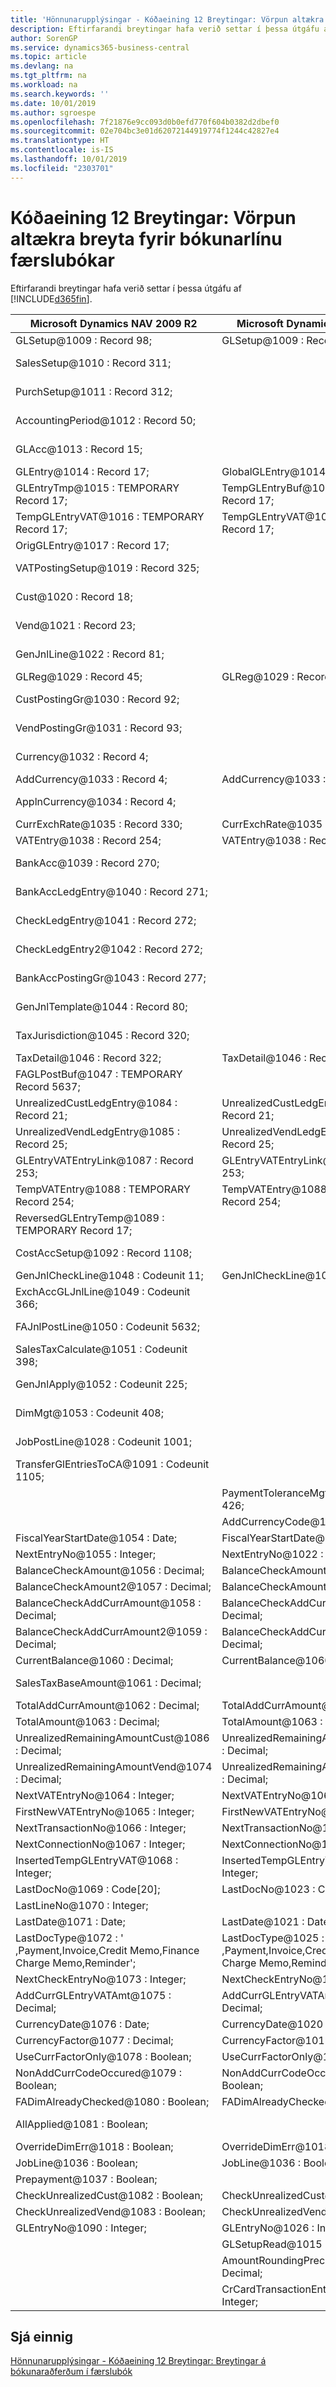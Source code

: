 ```yaml
---
title: 'Hönnunarupplýsingar - Kóðaeining 12 Breytingar: Vörpun altækra breyta fyrir bókunarlínu færslubókar | Microsoft Docs'
description: Eftirfarandi breytingar hafa verið settar í þessa útgáfu af Business Central.
author: SorenGP
ms.service: dynamics365-business-central
ms.topic: article
ms.devlang: na
ms.tgt_pltfrm: na
ms.workload: na
ms.search.keywords: ''
ms.date: 10/01/2019
ms.author: sgroespe
ms.openlocfilehash: 7f21876e9cc093d0b0efd770f604b0382d2dbef0
ms.sourcegitcommit: 02e704bc3e01d62072144919774f1244c42827e4
ms.translationtype: HT
ms.contentlocale: is-IS
ms.lasthandoff: 10/01/2019
ms.locfileid: "2303701"
---
```

# <a name="codeunit-12-changes-mapping-global-variables-for-general-journal-post-line"></a>Kóðaeining 12 Breytingar: Vörpun altækra breyta fyrir bókunarlínu færslubókar
Eftirfarandi breytingar hafa verið settar í þessa útgáfu af [!INCLUDE[d365fin](includes/d365fin_md.md)].  

|**Microsoft Dynamics NAV 2009 R2**|**Microsoft Dynamics NAV 2013 R2**|**Athugasemd**|  
|----------------------------------------|----------------------------------------|-----------------|  
|GLSetup@1009 : Record 98;|GLSetup@1009 : Record 98;|Óbreytt|  
|SalesSetup@1010 : Record 311;||Breytt í staðbundið|  
|PurchSetup@1011 : Record 312;||Breytt í staðbundið|  
|AccountingPeriod@1012 : Record 50;||Breytt í staðbundið|  
|GLAcc@1013 : Record 15;||Breytt í staðbundið|  
|GLEntry@1014 : Record 17;|GlobalGLEntry@1014 : Record 17;|Endurnefnt|  
|GLEntryTmp@1015 : TEMPORARY Record 17;|TempGLEntryBuf@1010 : TEMPORARY Record 17;|Endurnefnt|  
|TempGLEntryVAT@1016 : TEMPORARY Record 17;|TempGLEntryVAT@1016 : TEMPORARY Record 17;|Óbreytt|  
|OrigGLEntry@1017 : Record 17;||Eytt|  
|VATPostingSetup@1019 : Record 325;||Breytt í staðbundið|  
|Cust@1020 : Record 18;||Breytt í staðbundið|  
|Vend@1021 : Record 23;||Breytt í staðbundið|  
|GenJnlLine@1022 : Record 81;||Breytt í staðbundið|  
|GLReg@1029 : Record 45;|GLReg@1029 : Record 45;|Óbreytt|  
|CustPostingGr@1030 : Record 92;||Breytt í staðbundið|  
|VendPostingGr@1031 : Record 93;||Breytt í staðbundið|  
|Currency@1032 : Record 4;||Breytt í staðbundið|  
|AddCurrency@1033 : Record 4;|AddCurrency@1033 : Record 4;|Óbreytt|  
|ApplnCurrency@1034 : Record 4;||Breytt í staðbundið|  
|CurrExchRate@1035 : Record 330;|CurrExchRate@1035 : Record 330;|Óbreytt|  
|VATEntry@1038 : Record 254;|VATEntry@1038 : Record 254;|Óbreytt|  
|BankAcc@1039 : Record 270;||Breytt í staðbundið|  
|BankAccLedgEntry@1040 : Record 271;||Breytt í staðbundið|  
|CheckLedgEntry@1041 : Record 272;||Breytt í staðbundið|  
|CheckLedgEntry2@1042 : Record 272;||Breytt í staðbundið|  
|BankAccPostingGr@1043 : Record 277;||Breytt í staðbundið|  
|GenJnlTemplate@1044 : Record 80;||Breytt í staðbundið|  
|TaxJurisdiction@1045 : Record 320;||Breytt í staðbundið|  
|TaxDetail@1046 : Record 322;|TaxDetail@1046 : Record 322;|Óbreytt|  
|FAGLPostBuf@1047 : TEMPORARY Record 5637;||Breytt í staðbundið|  
|UnrealizedCustLedgEntry@1084 : Record 21;|UnrealizedCustLedgEntry@1084 : Record 21;|Óbreytt|  
|UnrealizedVendLedgEntry@1085 : Record 25;|UnrealizedVendLedgEntry@1085 : Record 25;|Óbreytt|  
|GLEntryVATEntryLink@1087 : Record 253;|GLEntryVATEntryLink@1087 : Record 253;|Óbreytt|  
|TempVATEntry@1088 : TEMPORARY Record 254;|TempVATEntry@1088 : TEMPORARY Record 254;|Óbreytt|  
|ReversedGLEntryTemp@1089 : TEMPORARY Record 17;||Fært í Codeunit17|  
|CostAccSetup@1092 : Record 1108;||Breytt í staðbundið|  
|GenJnlCheckLine@1048 : Codeunit 11;|GenJnlCheckLine@1001 : Codeunit 11;|Óbreytt|  
|ExchAccGLJnlLine@1049 : Codeunit 366;||Breytt í staðbundið|  
|FAJnlPostLine@1050 : Codeunit 5632;||Breytt í staðbundið|  
|SalesTaxCalculate@1051 : Codeunit 398;||Breytt í staðbundið|  
|GenJnlApply@1052 : Codeunit 225;||Breytt í staðbundið|  
|DimMgt@1053 : Codeunit 408;||Breytt í staðbundið|  
|JobPostLine@1028 : Codeunit 1001;||Breytt í staðbundið|  
|TransferGlEntriesToCA@1091 : Codeunit 1105;||Breytt í staðbundið|  
||PaymentToleranceMgt@1002 : Codeunit 426;|Bætt við|  
||AddCurrencyCode@1117 : Code[10];|Bætt við|  
|FiscalYearStartDate@1054 : Date;|FiscalYearStartDate@1011 : Date;|Óbreytt|  
|NextEntryNo@1055 : Integer;|NextEntryNo@1022 : Integer;|Óbreytt|  
|BalanceCheckAmount@1056 : Decimal;|BalanceCheckAmount@1056 : Decimal;|Óbreytt|  
|BalanceCheckAmount2@1057 : Decimal;|BalanceCheckAmount2@1057 : Decimal;|Óbreytt|  
|BalanceCheckAddCurrAmount@1058 : Decimal;|BalanceCheckAddCurrAmount@1058 : Decimal;|Óbreytt|  
|BalanceCheckAddCurrAmount2@1059 : Decimal;|BalanceCheckAddCurrAmount2@1059 : Decimal;|Óbreytt|  
|CurrentBalance@1060 : Decimal;|CurrentBalance@1060 : Decimal;|Óbreytt|  
|SalesTaxBaseAmount@1061 : Decimal;||Breytt í staðbundið|  
|TotalAddCurrAmount@1062 : Decimal;|TotalAddCurrAmount@1062 : Decimal;|Óbreytt|  
|TotalAmount@1063 : Decimal;|TotalAmount@1063 : Decimal;|Óbreytt|  
|UnrealizedRemainingAmountCust@1086 : Decimal;|UnrealizedRemainingAmountCust@1086 : Decimal;|Óbreytt|  
|UnrealizedRemainingAmountVend@1074 : Decimal;|UnrealizedRemainingAmountVend@1074 : Decimal;|Óbreytt|  
|NextVATEntryNo@1064 : Integer;|NextVATEntryNo@1064 : Integer;|Óbreytt|  
|FirstNewVATEntryNo@1065 : Integer;|FirstNewVATEntryNo@1065 : Integer;|Óbreytt|  
|NextTransactionNo@1066 : Integer;|NextTransactionNo@1066 : Integer;|Óbreytt|  
|NextConnectionNo@1067 : Integer;|NextConnectionNo@1067 : Integer;|Óbreytt|  
|InsertedTempGLEntryVAT@1068 : Integer;|InsertedTempGLEntryVAT@1027 : Integer;|Óbreytt|  
|LastDocNo@1069 : Code[20];|LastDocNo@1023 : Code[20];|Óbreytt|  
|LastLineNo@1070 : Integer;||Eytt|  
|LastDate@1071 : Date;|LastDate@1021 : Date;|Óbreytt|  
|LastDocType@1072 : ' ,Payment,Invoice,Credit Memo,Finance Charge Memo,Reminder';|LastDocType@1025 : ' ,Payment,Invoice,Credit Memo,Finance Charge Memo,Reminder';|Óbreytt|  
|NextCheckEntryNo@1073 : Integer;|NextCheckEntryNo@1028 : Integer;|Óbreytt|  
|AddCurrGLEntryVATAmt@1075 : Decimal;|AddCurrGLEntryVATAmt@1017 : Decimal;|Óbreytt|  
|CurrencyDate@1076 : Date;|CurrencyDate@1020 : Date;|Óbreytt|  
|CurrencyFactor@1077 : Decimal;|CurrencyFactor@1019 : Decimal;|Óbreytt|  
|UseCurrFactorOnly@1078 : Boolean;|UseCurrFactorOnly@1078 : Boolean;|Óbreytt|  
|NonAddCurrCodeOccured@1079 : Boolean;|NonAddCurrCodeOccured@1079 : Boolean;|Óbreytt|  
|FADimAlreadyChecked@1080 : Boolean;|FADimAlreadyChecked@1080 : Boolean;|Óbreytt|  
|AllApplied@1081 : Boolean;||Breytt í staðbundið|  
|OverrideDimErr@1018 : Boolean;|OverrideDimErr@1018 : Boolean;|Óbreytt|  
|JobLine@1036 : Boolean;|JobLine@1036 : Boolean;|Óbreytt|  
|Prepayment@1037 : Boolean;||Eytt|  
|CheckUnrealizedCust@1082 : Boolean;|CheckUnrealizedCust@1082 : Boolean;|Óbreytt|  
|CheckUnrealizedVend@1083 : Boolean;|CheckUnrealizedVend@1083 : Boolean;|Óbreytt|  
|GLEntryNo@1090 : Integer;|GLEntryNo@1026 : Integer;|Óbreytt|  
||GLSetupRead@1015 : Boolean;|Bætt við|  
||AmountRoundingPrecision@1012 : Decimal;|Bætt við|  
||CrCardTransactionEntryNo@1013 : Integer;|Bætt við|  

## <a name="see-also"></a>Sjá einnig  
 [Hönnunarupplýsingar - Kóðaeining 12 Breytingar: Breytingar á bókunaraðferðum í færslubók](design-details-codeunit-12-changes-changes-in-general-journal-post-procedures.md)

